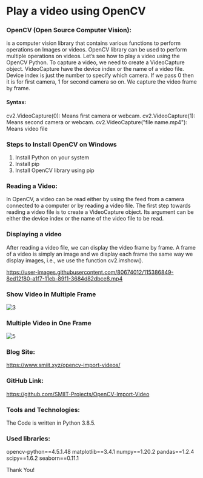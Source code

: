 # Play a video using OpenCV


### OpenCV (Open Source Computer Vision):
is a computer vision library that contains various functions to perform operations on Images or videos. OpenCV library can be used to perform multiple operations on videos. Let’s see how to play a video using the OpenCV Python.
To capture a video, we need to create a VideoCapture object. VideoCapture have the device index or the name of a video file. Device index is just the number to specify which camera. If we pass 0 then it is for first camera, 1 for second camera so on. We capture the video frame by frame.

#### Syntax:

cv2.VideoCapture(0): Means first camera or webcam.
cv2.VideoCapture(1):  Means second camera or webcam.
cv2.VideoCapture("file name.mp4"): Means video file

### Steps to Install OpenCV on Windows
1.	Install Python on your system
2.	Install pip
3.	Install OpenCV library using pip

### Reading a Video:
In OpenCV, a video can be read either by using the feed from a camera connected to a computer or by reading a video file. The first step towards reading a video file is to create a VideoCapture object. Its argument can be either the device index or the name of the video file to be read.

### Displaying a video
After reading a video file, we can display the video frame by frame. A frame of a video is simply an image and we display each frame the same way we display images, i.e., we use the function cv2.imshow().


https://user-images.githubusercontent.com/80674012/115386849-8ed12f80-a1f7-11eb-89f1-3684d82dbce8.mp4

### Show Video in Multiple Frame
![3](https://user-images.githubusercontent.com/80674012/115387622-9218eb00-a1f8-11eb-8f3d-c7876bc04fe3.png)

### Multiple Video in One Frame
![5](https://user-images.githubusercontent.com/80674012/115387818-cab8c480-a1f8-11eb-922c-d517a6bcfbc2.png)

### Blog Site: 
https://www.smiit.xyz/opencv-import-videos/

### GitHub Link:
https://github.com/SMIIT-Projects/OpenCV-Import-Video

### Tools and Technologies:
The Code is written in Python 3.8.5.

### Used libraries:
opencv-python==4.5.1.48
matplotlib==3.4.1
numpy==1.20.2
pandas==1.2.4
scipy==1.6.2
seaborn==0.11.1


Thank You!

